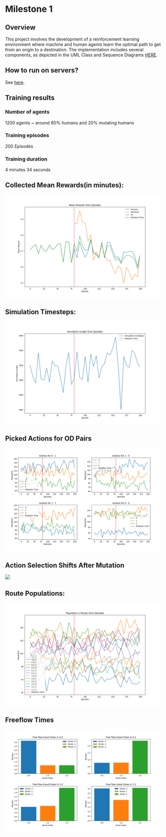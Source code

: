 # Milestone 1

## Overview

This project involves the development of a reinforcement learning environment where machine and human agents learn the optimal path to get from an origin to a destination.
The implementation includes several components, as depicted in the UML Class and Sequence Diagrams [HERE](https://miro.com/app/board/uXjVN4vGqSI=/?share_link_id=316593087566).

## How to run on servers?

See [here](server_scripts/how_to.md).

## Training results

### Number of agents
1200 agents ~ around 80% humans and 20% mutating humans
### Training episodes
200 Episodes
### Training duration
4 minutes 34 seconds


## Collected Mean Rewards(in minutes):
![](readme_plots/rewards.png)


## Simulation Timesteps:
![](readme_plots/simulation_length.png)


## Picked Actions for OD Pairs
![](readme_plots/actions.png)


## Action Selection Shifts After Mutation
![](readme_plots/action_shifts.png)


## Route Populations:
![](readme_plots/flows.png)


## Freeflow Times

![](readme_plots/ff_travel_time.png)
